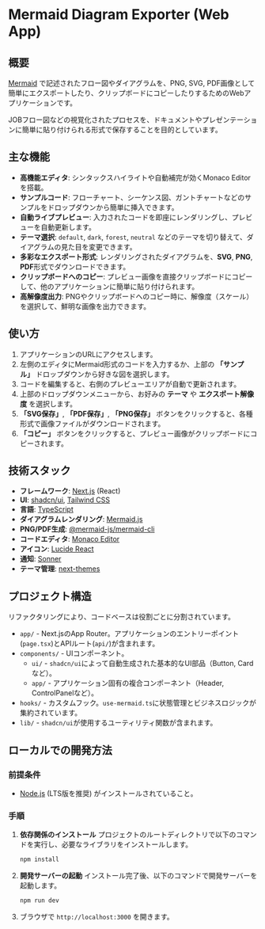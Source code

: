 # Mermaid Diagram Exporter (Web App)

## 概要

[Mermaid](https://mermaid-js.github.io/mermaid/#/) で記述されたフロー図やダイアグラムを、PNG, SVG, PDF画像として簡単にエクスポートしたり、クリップボードにコピーしたりするためのWebアプリケーションです。

JOBフロー図などの視覚化されたプロセスを、ドキュメントやプレゼンテーションに簡単に貼り付けられる形式で保存することを目的としています。

## 主な機能

- **高機能エディタ**: シンタックスハイライトや自動補完が効くMonaco Editorを搭載。
- **サンプルコード**: フローチャート、シーケンス図、ガントチャートなどのサンプルをドロップダウンから簡単に挿入できます。
- **自動ライブプレビュー**: 入力されたコードを即座にレンダリングし、プレビューを自動更新します。
- **テーマ選択**: `default`, `dark`, `forest`, `neutral` などのテーマを切り替えて、ダイアグラムの見た目を変更できます。
- **多彩なエクスポート形式**: レンダリングされたダイアグラムを、**SVG**, **PNG**, **PDF**形式でダウンロードできます。
- **クリップボードへのコピー**: プレビュー画像を直接クリップボードにコピーして、他のアプリケーションに簡単に貼り付けられます。
- **高解像度出力**: PNGやクリップボードへのコピー時に、解像度（スケール）を選択して、鮮明な画像を出力できます。

## 使い方

1. アプリケーションのURLにアクセスします。
2. 左側のエディタにMermaid形式のコードを入力するか、上部の **「サンプル」** ドロップダウンから好きな図を選択します。
3. コードを編集すると、右側のプレビューエリアが自動で更新されます。
4. 上部のドロップダウンメニューから、お好みの **テーマ** や **エクスポート解像度** を選択します。
5. **「SVG保存」**, **「PDF保存」**, **「PNG保存」** ボタンをクリックすると、各種形式で画像ファイルがダウンロードされます。
6. **「コピー」** ボタンをクリックすると、プレビュー画像がクリップボードにコピーされます。

## 技術スタック

- **フレームワーク**: [Next.js](https://nextjs.org/) (React)
- **UI**: [shadcn/ui](https://ui.shadcn.com/), [Tailwind CSS](https://tailwindcss.com/)
- **言語**: [TypeScript](https://www.typescriptlang.org/)
- **ダイアグラムレンダリング**: [Mermaid.js](https://mermaid-js.github.io/mermaid/#/)
- **PNG/PDF生成**: [@mermaid-js/mermaid-cli](https://github.com/mermaid-js/mermaid-cli)
- **コードエディタ**: [Monaco Editor](https://microsoft.github.io/monaco-editor/)
- **アイコン**: [Lucide React](https://lucide.dev/)
- **通知**: [Sonner](https://sonner.emilkowal.ski/)
- **テーマ管理**: [next-themes](https://github.com/pacocoursey/next-themes)

## プロジェクト構造

リファクタリングにより、コードベースは役割ごとに分割されています。

- `app/` - Next.jsのApp Router。アプリケーションのエントリーポイント(`page.tsx`)とAPIルート(`api/`)が含まれます。
- `components/` - UIコンポーネント。
  - `ui/` - `shadcn/ui`によって自動生成された基本的なUI部品（Button, Cardなど）。
  - `app/` - アプリケーション固有の複合コンポーネント（Header, ControlPanelなど）。
- `hooks/` - カスタムフック。`use-mermaid.ts`に状態管理とビジネスロジックが集約されています。
- `lib/` - `shadcn/ui`が使用するユーティリティ関数が含まれます。

## ローカルでの開発方法

### 前提条件

- [Node.js](https://nodejs.org/) (LTS版を推奨) がインストールされていること。

### 手順

1.  **依存関係のインストール**
    プロジェクトのルートディレクトリで以下のコマンドを実行し、必要なライブラリをインストールします。
    ```bash
    npm install
    ```

2.  **開発サーバーの起動**
    インストール完了後、以下のコマンドで開発サーバーを起動します。
    ```bash
    npm run dev
    ```

3.  ブラウザで `http://localhost:3000` を開きます。



